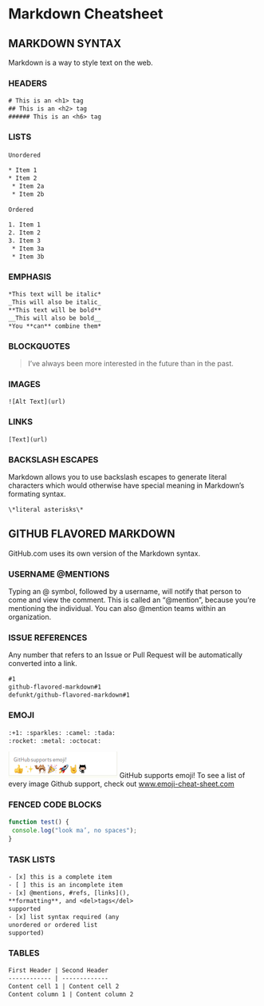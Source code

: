 # Markdown Cheatsheet

## MARKDOWN SYNTAX
Markdown is a way to style text on the web.

### HEADERS
```
# This is an <h1> tag
## This is an <h2> tag
###### This is an <h6> tag
```

### LISTS
`Unordered`
```
* Item 1
* Item 2
 * Item 2a
 * Item 2b
```
`Ordered`
```
1. Item 1
2. Item 2
3. Item 3
 * Item 3a
 * Item 3b
```

### EMPHASIS
```
*This text will be italic*
_This will also be italic_
**This text will be bold**
__This will also be bold__
*You **can** combine them*
```

### BLOCKQUOTES
> I’ve always been more interested
> in the future than in the past.

### IMAGES
```
![Alt Text](url)
```

### LINKS
```
[Text](url)
```

### BACKSLASH ESCAPES
Markdown allows you to use backslash escapes to generate literal characters which
would otherwise have special meaning in Markdown’s formating syntax.
```
\*literal asterisks\*
```

## GITHUB FLAVORED MARKDOWN
GitHub.com uses its own version of the Markdown syntax.

### USERNAME @MENTIONS

Typing an @ symbol, followed by a username, will notify that person to come and view the comment. This is called an “@mention”, because you’re mentioning the individual. You can also @mention teams within an organization.

### ISSUE REFERENCES
Any number that refers to an Issue or Pull Request will be automatically converted into a link.

```
#1
github-flavored-markdown#1
defunkt/github-flavored-markdown#1
```

### EMOJI
```
:+1: :sparkles: :camel: :tada:
:rocket: :metal: :octocat:
```
![emoji](images\supportEmoji.PNG)
GitHub supports emoji!
To see a list of every image Github support, check out
www.emoji-cheat-sheet.com

### FENCED CODE BLOCKS
```javascript
function test() {
 console.log("look ma’, no spaces");
}
```

### TASK LISTS
```
- [x] this is a complete item
- [ ] this is an incomplete item
- [x] @mentions, #refs, [links](),
**formatting**, and <del>tags</del>
supported
- [x] list syntax required (any
unordered or ordered list
supported)
```

### TABLES
```
First Header | Second Header
------------ | -------------
Content cell 1 | Content cell 2
Content column 1 | Content column 2
```
